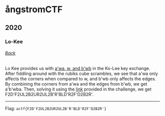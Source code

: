 # ångstromCTF
## 2020
### Lo-Kee
###### [Back](../write.md)

Lo Kee provides us with [a'wa, w, and b'wb](chall.txt) in the Ko-Lee key exchange. After fiddling around with the rubiks
cube scrambles, we see that a'wa only affects the corners when compared to w, and b'wb only affects the edges.
By combining the corners from a'wa and the edges from b'wb, we get a'b'wba. Then, solving it using the [link](https://rubiks-cube-solver.com/) provided
in the challenge, we get F2D'F2UL2B2UR2UL2B'R'BLD'R2F'D2B2R'.

---
Flag: `actf{F2D'F2UL2B2UR2UL2B'R'BLD'R2F'D2B2R'}` 
